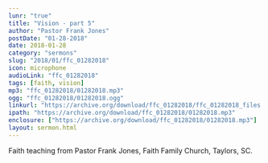 ```yaml
---
lunr: "true"
title: "Vision - part 5"
author: "Pastor Frank Jones"
postDate: "01-28-2018"
date: 2018-01-28
category: "sermons"
slug: "2018/01/ffc_01282018"
icon: microphone
audioLink: "ffc_01282018"
tags: [faith, vision]
mp3: "ffc_01282018/01282018.mp3"
ogg: "ffc_01282018/01282018.ogg"
linkurl: "https://archive.org/download/ffc_01282018/ffc_01282018_files.xml"
ipath: "https://archive.org/download/ffc_01282018/01282018.mp3"
enclosure: ["https://archive.org/download/ffc_01282018/01282018.mp3"]
layout: sermon.html
---
```


Faith teaching from Pastor Frank Jones, Faith Family Church, Taylors, SC.

